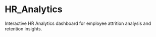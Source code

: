 # HR_Analytics
Interactive HR Analytics dashboard for employee attrition analysis and retention insights.
